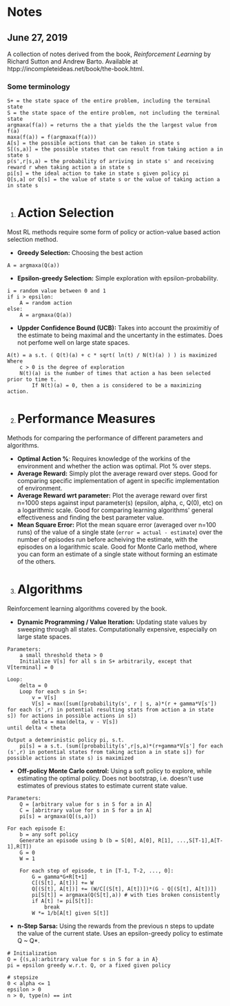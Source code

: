 # Notes
## June 27, 2019

A collection of notes derived from the book, *Reinforcement Learning* by Richard Sutton and Andrew Barto. Available at htpp://incompleteideas.net/book/the-book.html.

### Some terminology
```
S+ = the state space of the entire problem, including the terminal state
S = the state space of the entire problem, not including the terminal state
argmaxa(f(a)) = returns the a that yields the the largest value from f(a)
maxa(f(a)) = f(argmaxa(f(a)))
A[s] = the possible actions that can be taken in state s
S[(s,a)] = the possible states that can result from taking action a in state s
p(s',r|s,a) = the probability of arriving in state s' and receiving reward r when taking action a in state s
pi[s] = the ideal action to take in state s given policy pi
Q[s,a] or Q[s] = the value of state s or the value of taking action a in state s
```

1. # Action Selection

Most RL methods require some form of policy or action-value based action selection method.

* **Greedy Selection:** Choosing the best action
```
A = argmaxa(Q(a))
```
* **Epsilon-greedy Selection:** Simple exploration with epsilon-probability.
```
i = random value between 0 and 1
if i > epsilon:
	A = random action
else:
	A = argmaxa(Q(a))
```
* **Uppder Confidence Bound (UCB):** Takes into account the proximitiy of the estimate to being maximal and the uncertanty in the estimates.
Does not perfome well on large state spaces.
```
A(t) = a s.t. ( Q(t)(a) + c * sqrt( ln(t) / N(t)(a) ) ) is maximized
Where
	c > 0 is the degree of exploration
	N(t)(a) is the number of times that action a has been selected prior to time t.
		If N(t)(a) = 0, then a is considered to be a maximizing action.
```

2. # Performance Measures

Methods for comparing the performance of different parameters and algorithms.

* **Optimal Action %**: Requires knowledge of the workins of the environment and whether the action was optimal. Plot % over steps.
* **Average Reward:** Simply plot the average reward over steps. Good for comparing specific implementation of agent in specific implementation of environment.
* **Average Reward wrt parameter:** Plot the average reward over first n=1000 steps against input parameter(s) (epsilon, alpha, c, Q(0), etc) on a logarithmic
scale. Good for comparing learning algorithms' general effectiveness and finding the best parameter value.
* **Mean Square Error:** Plot the mean square error (averaged over n=100 runs) of the value of a single state (`error = actual - estimate`) over the number of 
episodes run before acheiving the estimate, with the episodes on a logarithmic scale. Good for Monte Carlo method, where you can form an estimate of a single 
state without forming an estimate of the others.

3. # Algorithms

Reinforcement learning algorithms covered by the book.

* **Dynamic Programming / Value Iteration:** Updating state values by sweeping through all states. Computationally expensive, especially on large state spaces.
```
Parameters:
	a small threshold theta > 0
	Initialize V[s] for all s in S+ arbitrarily, except that V[terminal] = 0

Loop:
	delta = 0
	Loop for each s in S+:
		v = V[s]
		V[s] = max([sum([probability(s', r | s, a)*(r + gamma*V[s']) for each (s',r) in potential resulting stats from action a in state s]) for actions in possible actions in s])
		delta = max(delta, v - V[s])
until delta < theta

Output a detemrinistic policy pi, s.t.
	pi[s] = a s.t. (sum([probability(s',r|s,a)*(r+gamma*V[s'] for each (s',r) in potential states from taking action a in state s]) for possible actions in state s) is maximized
```

* **Off-policy Monte Carlo control:** Using a soft policy to explore, while estimating the optimal policy. Does not bootstrap, i.e. doesn't use estimates of previous states to 
estimate current state value.
```
Parameters:
	Q = [arbitrary value for s in S for a in A]
	C = [abritrary value for s in S for a in A]
	pi[s] = argmaxa(Q[(s,a)])

For each episode E:
	b = any soft policy
	Generate an episode using b (b = S[0], A[0], R[1], ...,S[T-1],A[T-1],R[T])
	G = 0
	W = 1
	
	For each step of episode, t in [T-1, T-2, ..., 0]:
		G = gamma*G+R[t+1]
		C[(S[t], A[t])] += W
		Q[(S[t], A[t])] += (W/C[(S[t], A[t])])*(G - Q[(S[t], A[t])])
		pi[S[t]] = argmaxa(Q(S[t],a)) # with ties broken consistently
		if A[t] != pi[S[t]]:
			break
		W *= 1/b[A[t] given S[t]]
```

* **n-Step Sarsa:** Using the rewards from the previous n steps to update the value of the current state. Uses an epsilon-greedy policy to estimate Q ~ Q\*.
```
# Initialization
Q = {(s,a):arbitrary value for s in S for a in A}
pi = epsilon greedy w.r.t. Q, or a fixed given policy

# stepsize
0 < alpha <= 1
epsilon > 0
n > 0, type(n) == int

